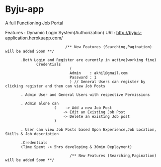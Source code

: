 # Byju-app

A full Functioning Job Portal

Features :  Dynamic Login System(Authorization)
URl      :  http://byjus-application.herokuapp.com/

                               /** New Features (Searching,Pagination) will be added Soon **/
           
           .Both Login and Register are curently in active(working fine)
                  Credentials
                                 (
                                 Admin    : akhil@gmail.com
                                 Password : 1
                                 ) // General Users can register by clicking register and then can view Job Posts
                                 
           . Admin User and General Users with respective Permissions
           
           . Admin alone can 
                          (    -> Add a new Job Post
                              -> Edit an Existing Job Post
                              -> Delete an existing Job post  
                          )
                          
           . User can view Job Posts based Upon Experience,Job Location, Skills & Job description

           .Credentials
           (Time Spent -> 5hrs developing & 30min Deployment)
           
                                 /** New Features (Searching,Pagination) will be added Soon **/
 
